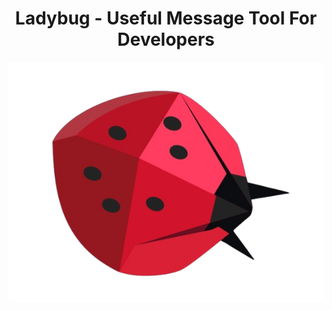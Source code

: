 <h1 style="text-align: center;">Ladybug - Useful Message Tool For Developers</h1>
<div style="text-align: center;">
  <img src="./md-assets/ladybug.png" alt="Ladybug">
</div>